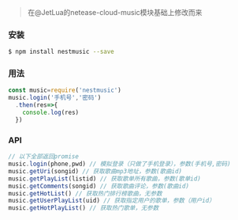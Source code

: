 > 在@JetLua的netease-cloud-music模块基础上修改而来

### 安装
  ```bash
  $ npm install nestmusic --save
  ```

### 用法
  ```js
  const music=require('nestmusic')
  music.login('手机号','密码')
    .then(res=>{
      console.log(res)
    })
  ```

### API
  ```js
  // 以下全部返回promise
  music.login(phone,pwd) // 模拟登录（只做了手机登录），参数(手机号,密码)
  music.getUri(songid) // 获取歌曲mp3地址，参数(歌曲id)
  music.getPlayList(listid) // 获取歌单所有歌曲，参数(歌单id)
  music.getComments(songid) // 获取歌曲评论，参数(歌曲id)
  music.getHotList() // 获取热门排行榜歌曲，无参数
  music.getUserPlayList(uid) // 获取指定用户的歌单，参数（用户id）
  music.getHotPlayList() // 获取热门歌单，无参数
  ```

